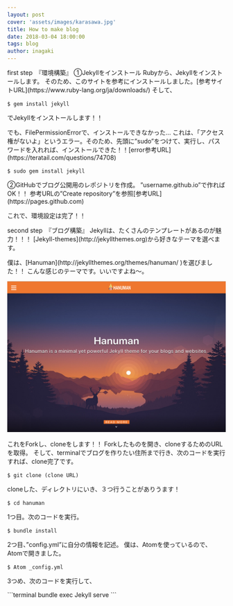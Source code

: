```yaml
---
layout: post
cover: 'assets/images/karasawa.jpg'
title: How to make blog
date: 2018-03-04 18:00:00
tags: blog
author: inagaki
---
```

<p>first step　『環境構築』
①Jekyllをインストール
Rubyから、Jekyllをインストールします。
そのため、このサイトを参考にインストールしました。[参考サイトURL](https://www.ruby-lang.org/ja/downloads/)
そして、</p>

```terminal
$ gem install jekyll
```

<p>でJekyllをインストールします！！</p>

<p>でも、FilePermissionErrorで、インストールできなかった…
これは、「アクセス権がないよ」というエラー。そのため、先頭に”sudo”をつけて、実行し、パスワードを入れれば、インストールできた！！[error参考URL](https://teratail.com/questions/74708)</p>

```terminal
$ sudo gem install jekyll
```

<p>②GitHubでブログ公開用のレポジトリを作成。
”username.github.io”で作ればOK！！
参考URLの”Create repository”を参照[参考URL](https://pages.github.com)</p>

<p>これで、環境設定は完了！！</p>


<p>second step　『ブログ構築』
Jekyllは、たくさんのテンプレートがあるのが魅力！！！
[Jekyll-themes](http://jekyllthemes.org)から好きなテーマを選べます。</p>
僕は、[Hanuman](http://jekyllthemes.org/themes/hanuman/ )を選びました！！
こんな感じのテーマです。いいですよね〜。</p>

![Hanuman img](../assets/images/hanuman.jpg)

<p>これをForkし、cloneをします！！
Forkしたものを開き、cloneするためのURLを取得。
そして、terminalでブログを作りたい住所まで行き、次のコードを実行すれば、clone完了です。</p>

```terminal
$ git clone (clone URL)
```


<p>cloneした、ディレクトリにいき、３つ行うことがありうます！</p>

```terminal
$ cd hanuman
```

<p>1つ目。次のコードを実行。</p>

```terminal
$ bundle install
```

<p>2つ目、”config.yml”に自分の情報を記述。
僕は、Atomを使っているので、Atomで開きました。</p>

```terminal
$ Atom _config.yml
```

<p>3つめ、次のコードを実行して、</p>
```terminal
bundle exec Jekyll serve
```
